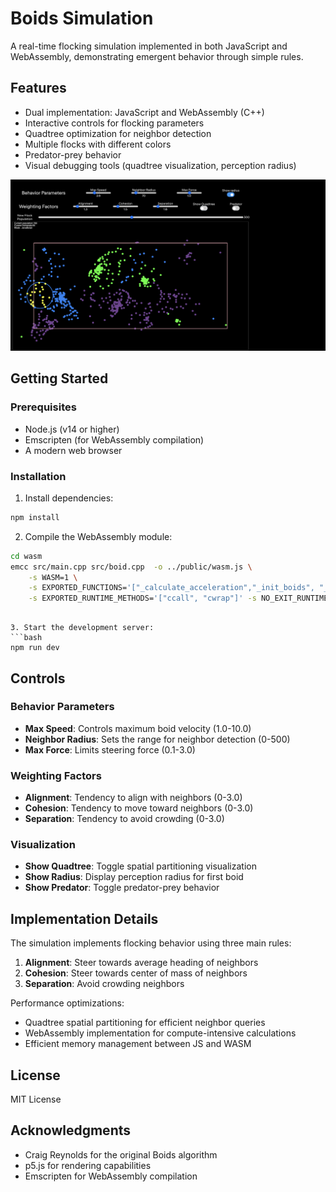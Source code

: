 # Boids Simulation

A real-time flocking simulation implemented in both JavaScript and WebAssembly, demonstrating emergent behavior through simple rules.

## Features

- Dual implementation: JavaScript and WebAssembly (C++)
- Interactive controls for flocking parameters
- Quadtree optimization for neighbor detection
- Multiple flocks with different colors
- Predator-prey behavior
- Visual debugging tools (quadtree visualization, perception radius)

![Boids Simulation Screenshot](assets/demo1.png)

## Getting Started

### Prerequisites

- Node.js (v14 or higher)
- Emscripten (for WebAssembly compilation)
- A modern web browser

### Installation

1. Install dependencies:
```bash
npm install
```

2. Compile the WebAssembly module:
```bash
cd wasm
emcc src/main.cpp src/boid.cpp  -o ../public/wasm.js \
    -s WASM=1 \
    -s EXPORTED_FUNCTIONS='["_calculate_acceleration","_init_boids", "_simulate","_main", "_malloc", "_free"]' \
    -s EXPORTED_RUNTIME_METHODS='["ccall", "cwrap"]' -s NO_EXIT_RUNTIME=1 -s MODULARIZE=1 -s EXPORT_ES6=1 -s NO_DISABLE_EXCEPTION_CATCHING
```
```

3. Start the development server:
```bash
npm run dev
```

## Controls

### Behavior Parameters
- **Max Speed**: Controls maximum boid velocity (1.0-10.0)
- **Neighbor Radius**: Sets the range for neighbor detection (0-500)
- **Max Force**: Limits steering force (0.1-3.0)

### Weighting Factors
- **Alignment**: Tendency to align with neighbors (0-3.0)
- **Cohesion**: Tendency to move toward neighbors (0-3.0)
- **Separation**: Tendency to avoid crowding (0-3.0)

### Visualization
- **Show Quadtree**: Toggle spatial partitioning visualization
- **Show Radius**: Display perception radius for first boid
- **Show Predator**: Toggle predator-prey behavior

## Implementation Details

The simulation implements flocking behavior using three main rules:
1. **Alignment**: Steer towards average heading of neighbors
2. **Cohesion**: Steer towards center of mass of neighbors
3. **Separation**: Avoid crowding neighbors

Performance optimizations:
- Quadtree spatial partitioning for efficient neighbor queries
- WebAssembly implementation for compute-intensive calculations
- Efficient memory management between JS and WASM

## License

MIT License

## Acknowledgments

- Craig Reynolds for the original Boids algorithm
- p5.js for rendering capabilities
- Emscripten for WebAssembly compilation

